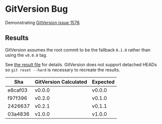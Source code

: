 # GitVersion Bug

Demonstrating [GitVersion issue 1578](https://github.com/GitTools/GitVersion/issues/1578).

## Results

GitVersion assumes the root commit to be the fallback `0.1.0` rather than using the `v0.0.0` tag.

See [the result file](Results.md) for details. GitVersion does not support detached HEADs so `git reset --hard` is necessary to recreate the results.

|  Sha    | GitVersion Calculated | Expected |
| ------- | --------------------- | -------- |
| e8caf03 | v0.0.0                | v0.0.0   |
| f97f396 | v0.2.0                | v0.1.0   |
| 2426637 | v0.2.1                | v0.1.1   |
| 03a4836 | v1.0.0                | v1.0.0   |
